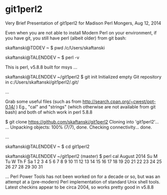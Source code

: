 git1perl2
=========

Very Brief Presentation of git1perl2 for Madison Perl Mongers, Aug 12, 2014

Even when you are not able to install Modern Perl on your environment, 
  if you have git, you still have perl (albeit older) from git bash:

skaftanski@TDDEV ~
$ pwd
/c/Users/skaftanski

skaftanski@TALENDDEV ~
$ perl -v

This is perl, v5.8.8 built for msys
...

skaftanski@TALENDDEV ~/git1perl2
$ git init
Initialized empty Git repository in c:/Users/skaftanski/git1perl2/.git/

...

Grab some useful files (such as from http://search.cpan.org/~cwest/ppt-0.14/ )
 Eg., "cal" and "strings" (which otherwise are not available from git bash)
  and both of which work in perl 5.8.8

$ git clone https://github.com/skaftanski/git1perl2
Cloning into 'git1perl2'...
...
Unpacking objects: 100% (7/7), done.
Checking connectivity... done.

...

skaftanski@TALENDDEV ~
$ cd git1perl2


skaftanski@TALENDDEV ~/git1perl2 (master)
$ perl cal
         August 2014
  Su   M  Tu   W  Th   F  Sa
                       1   2
   3   4   5   6   7   8   9
  10  11  12  13  14  15  16
  17  18  19  20  21  22  23
  24  25  26  27  28  29  30
  31

...
Perl Power Tools has not been worked on for a decade or so, but was an
 attempt at a (pre-modern) Perl implementation of standard Unix shell tools.
 Latest checkins appear to be circa 2004, so works pretty good in v5.8.8

